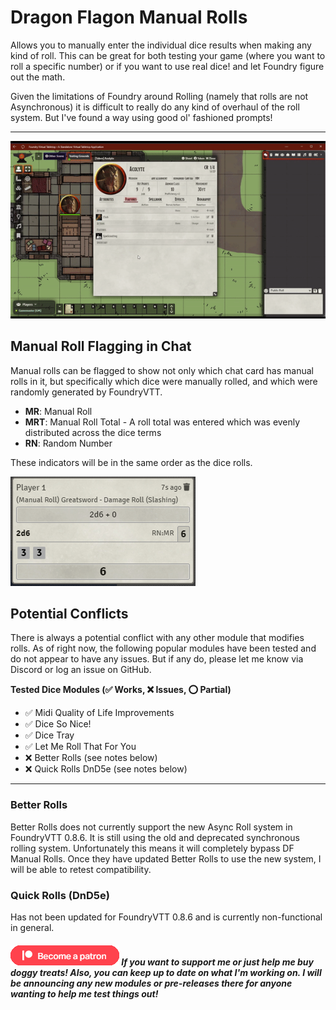 # Dragon Flagon Manual Rolls

Allows you to manually enter the individual dice results when making any kind of roll. This can be great for both testing your game (where you want to roll a specific number) or if you want to use real dice! and let Foundry figure out the math.

Given the limitations of Foundry around Rolling (namely that rolls are not Asynchronous) it is difficult to really do any kind of overhaul of the roll system. But I've found a way using good ol' fashioned prompts!

---

![Manual Rolls Demo](../.assets/df-manual-rolls-demo.gif)

## Manual Roll Flagging in Chat

Manual rolls can be flagged to show not only which chat card has manual rolls in it, but specifically which dice were manually rolled, and which were randomly generated by FoundryVTT.

- **MR**: Manual Roll
- **MRT**: Manual Roll Total - A roll total was entered which was evenly distributed across the dice terms
- **RN**: Random Number

These indicators will be in the same order as the dice rolls.

![Core FoundryVTT Labels](../.assets/df-manual-rolls-labels.png)

## Potential Conflicts

There is always a potential conflict with any other module that modifies rolls. As of right now, the following popular modules have been tested and do not appear to have any issues. But if any do, please let me know via Discord or log an issue on GitHub.

**Tested Dice Modules (✅ Works, ❌ Issues, ⭕ Partial)**

- ✅ Midi Quality of Life Improvements
- ✅ Dice So Nice!
- ✅ Dice Tray
- ✅ Let Me Roll That For You
- ❌ Better Rolls (see notes below)
- ❌ Quick Rolls DnD5e (see notes below)
---

### Better Rolls

Better Rolls does not currently support the new Async Roll system in FoundryVTT 0.8.6. It is still using the old and deprecated synchronous rolling system. Unfortunately this means it will completely bypass DF Manual Rolls. Once they have updated Better Rolls to use the new system, I will be able to retest compatibility.

### Quick Rolls (DnD5e)
Has not been updated for FoundryVTT 0.8.6 and is currently non-functional in general.

##### [![become a patron](../.assets/patreon-image.png)](https://www.patreon.com/bePatron?u=46113583) If you want to support me or just help me buy doggy treats! Also, you can keep up to date on what I'm working on. I will be announcing any new modules or pre-releases there for anyone wanting to help me test things out!


